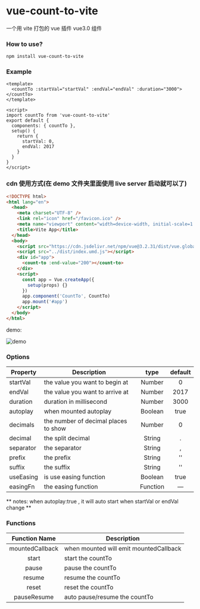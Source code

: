 # vue-count-to-vite

一个用 vite 打包的 vue 插件 vue3.0 组件

### How to use?

```bash
npm install vue-count-to-vite
```

### Example

```vue
<template>
  <countTo :startVal="startVal" :endVal="endVal" :duration="3000"></countTo>
</template>

<script>
import countTo from 'vue-count-to-vite'
export default {
  components: { countTo },
  setup() {
    return {
      startVal: 0,
      endVal: 2017
    }
  }
}
</script>
```

### cdn 使用方式(在 demo 文件夹里面使用 live server 启动就可以了)

```html
<!DOCTYPE html>
<html lang="en">
  <head>
    <meta charset="UTF-8" />
    <link rel="icon" href="/favicon.ico" />
    <meta name="viewport" content="width=device-width, initial-scale=1.0" />
    <title>Vite App</title>
  </head>
  <body>
    <script src="https://cdn.jsdelivr.net/npm/vue@3.2.31/dist/vue.global.min.js"></script>
    <script src="../dist/index.umd.js"></script>
    <div id="app">
      <count-to :end-value="200"></count-to>
    </div>
    <script>
      const app = Vue.createApp({
        setup(props) {}
      })
      app.component('CountTo', CountTo)
      app.mount('#app')
    </script>
  </body>
</html>
```

demo:

![demo](https://github.com/PanJiaChen/vue-countTo/blob/master/countDemo.gif)

### Options

| Property  | Description                          |   type   | default |
| --------- | ------------------------------------ | :------: | :-----: |
| startVal  | the value you want to begin at       |  Number  |    0    |
| endVal    | the value you want to arrive at      |  Number  |  2017   |
| duration  | duration in millisecond              |  Number  |  3000   |
| autoplay  | when mounted autoplay                | Boolean  |  true   |
| decimals  | the number of decimal places to show |  Number  |    0    |
| decimal   | the split decimal                    |  String  |    .    |
| separator | the separator                        |  String  |    ,    |
| prefix    | the prefix                           |  String  |   ''    |
| suffix    | the suffix                           |  String  |   ''    |
| useEasing | is use easing function               | Boolean  |  true   |
| easingFn  | the easing function                  | Function |    —    |

** notes: when autoplay:true , it will auto start when startVal or endVal change **

### Functions

|  Function Name  | Description                            |
| :-------------: | -------------------------------------- |
| mountedCallback | when mounted will emit mountedCallback |
|      start      | start the countTo                      |
|      pause      | pause the countTo                      |
|     resume      | resume the countTo                     |
|      reset      | reset the countTo                      |
|   pauseResume   | auto pause/resume the countTo          |
